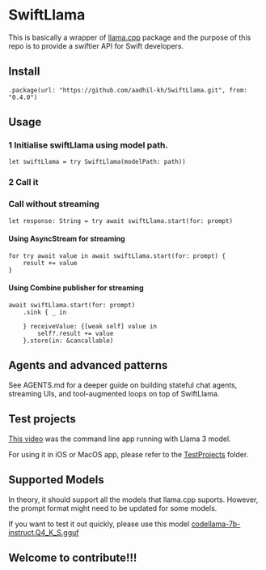 #  SwiftLlama

This is basically a wrapper of [llama.cpp](https://github.com/ggerganov/llama.cpp.git) package 
and the purpose of this repo is to provide a swiftier API for Swift developers.

## Install

    .package(url: "https://github.com/aadhil-kh/SwiftLlama.git", from: "0.4.0")

## Usage

### 1 Initialise swiftLlama using model path.

    let swiftLlama = try SwiftLlama(modelPath: path))
    
### 2 Call it

### Call without streaming

    let response: String = try await swiftLlama.start(for: prompt)

#### Using AsyncStream for streaming

    for try await value in await swiftLlama.start(for: prompt) {
        result += value
    }

#### Using Combine publisher for streaming

    await swiftLlama.start(for: prompt)
        .sink { _ in

        } receiveValue: {[weak self] value in
            self?.result += value
        }.store(in: &cancallable)

## Agents and advanced patterns

See AGENTS.md for a deeper guide on building stateful chat agents, streaming UIs, and tool-augmented loops on top of SwiftLlama.

## Test projects

[This video](https://youtu.be/w1VEM00cJWo) was the command line app running with Llama 3 model.

For using it in iOS or MacOS app, please refer to the [TestProjects](https://github.com/aadhil-kh/SwiftLlama/tree/main/TestProjects) folder.


## Supported Models

In theory, it should support all the models that llama.cpp suports. However, the prompt format might need to be updated for some models.

If you want to test it out quickly, please use this model [codellama-7b-instruct.Q4_K_S.gguf](https://huggingface.co/TheBloke/CodeLlama-7B-Instruct-GGUF/resolve/main/codellama-7b-instruct.Q4_K_S.gguf?download=true)

## Welcome to contribute!!!




